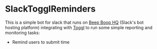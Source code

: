 # SlackTogglReminders

This is a simple bot for slack that runs on [Beep Boop HQ](http://beepboophq.com) (Slack's bot hosting platform) integrating with [Toggl](http://toggl.com) to run some simple reporting and monitoring tasks:

  - Remind users to submit time 
